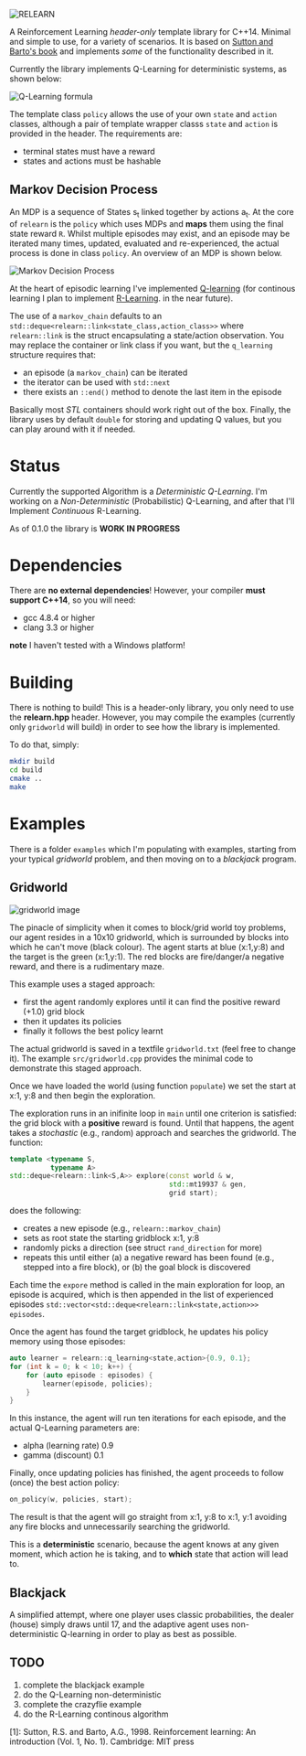 ![RELEARN](https://github.com/alexge233/relearn/blob/master/images/relearn.png?raw=true)

A Reinforcement Learning *header-only* template library for C++14.
Minimal and simple to use, for a variety of scenarios.
It is based on [Sutton and Barto's book](https://webdocs.cs.ualberta.ca/~sutton/book/ebook/the-book.html) 
and implements *some* of the functionality described in it.

Currently the library implements Q-Learning for deterministic systems, as shown below:

![Q-Learning formula](https://github.com/alexge233/relearn/blob/master/images/q_learning.png?raw=true)

The template class `policy` allows the use of your own `state` and `action` classes,
although a pair of template wrapper classs `state` and `action` is provided in the header.
The requirements are:
- terminal states must have a reward
- states and actions must be hashable


## Markov Decision Process

An MDP is a sequence of States  s<sub>t</sub> linked together by actions a<sub>t</sub>.
At the core of `relearn` is the `policy` which uses MDPs and **maps** them using the final state reward `R`.
Whilst multiple episodes may exist, and an episode may be iterated many times, updated, evaluated
and re-experienced, the actual process is done in class `policy`. An overview of an MDP is shown below.

![Markov Decision Process](https://github.com/alexge233/relearn/blob/master/images/mdp.png?raw=true)

At the heart of episodic learning I've implemented [Q-learning](https://webdocs.cs.ualberta.ca/~sutton/book/ebook/node65.html) 
(for continous learning I plan to implement [R-Learning](https://webdocs.cs.ualberta.ca/~sutton/book/ebook/node67.html). in the near future).

The use of a `markov_chain` defaults to an `std::deque<relearn::link<state_class,action_class>>`
where `relearn::link` is the struct encapsulating a state/action observation.
You may replace the container or link class if you want, but the `q_learning` structure
requires that:

- an episode (a `markov_chain`) can be iterated
- the iterator can be used with `std::next`
- there exists an `::end()` method to denote the last item in the episode

Basically most *STL* containers should work right out of the box.
Finally, the library uses by default `double` for storing and updating Q values,
but you can play around with it if needed.

# Status

Currently the supported Algorithm is a *Deterministic Q-Learning*. 
I'm working on a *Non-Deterministic* (Probabilistic) Q-Learning, and after that I'll Implement *Continuous* R-Learning. 

As of 0.1.0 the library is **WORK IN PROGRESS**

# Dependencies

There are **no external dependencies**!
However, your compiler **must support C++14**, so you will need:

- gcc 4.8.4 or higher
- clang 3.3 or higher

__note__ I haven't tested with a Windows platform!

# Building

There is nothing to build! This is a header-only library, you only need to use the **relearn.hpp** header.
However, you may compile the examples (currently only `gridworld` will build) in order to see how the library is implemented.

To do that, simply:

```bash
mkdir build
cd build
cmake ..
make
```

# Examples

There is a folder `examples` which I'm populating with examples, starting from your typical *gridworld* problem, 
and then moving on to a *blackjack* program.

## Gridworld

![gridworld image](https://github.com/alexge233/relearn/blob/master/images/gridworld.png?raw=true)

The pinacle of simplicity when it comes to block/grid world toy problems, our agent resides in a 10x10 gridworld,
which is surrounded by blocks into which he can't move (black colour).
The agent starts at blue (x:1,y:8) and the target is the green (x:1,y:1).
The red blocks are fire/danger/a negative reward, and there is a rudimentary maze.

This example uses a staged approach:

- first the agent randomly explores until it can find the positive reward (+1.0) grid block
- then it updates its policies
- finally it follows the best policy learnt

The actual gridworld is saved in a textfile `gridworld.txt` (feel free to change it).
The example `src/gridworld.cpp` provides the minimal code to demonstrate this staged approach.

Once we have loaded the world (using function `populate`) we set the start at x:1, y:8 and then
begin the exploration.

The exploration runs in an inifinite loop in `main` until one criterion is satisfied: the grid block with a **positive** reward is found.
Until that happens, the agent takes a *stochastic* (e.g., random) approach and searches the gridworld.
The function:

```cpp
template <typename S, 
          typename A>
std::deque<relearn::link<S,A>> explore(const world & w,
                                       std::mt19937 & gen,
                                       grid start);
```

does the following:

- creates a new episode (e.g., `relearn::markov_chain`)
- sets as root state the starting gridblock x:1, y:8
- randomly picks a direction (see struct `rand_direction` for more)
- repeats this until either (a) a negative reward has been found (e.g., stepped into a fire block), or (b) the goal block is discovered

Each time the `expore` method is called in the main exploration for loop,
an episode is acquired, which is then appended in the list of experienced episodes `std::vector<std::deque<relearn::link<state,action>>> episodes`.

Once the agent has found the target gridblock, he updates his policy memory using those episodes:

```cpp
auto learner = relearn::q_learning<state,action>{0.9, 0.1};
for (int k = 0; k < 10; k++) {
    for (auto episode : episodes) {
        learner(episode, policies);
    }
}
```

In this instance, the agent will run ten iterations for each episode, and the actual Q-Learning parameters are:
- alpha (learning rate) 0.9
- gamma (discount) 0.1

Finally, once updating policies has finished, the agent proceeds to follow (once) the best action policy:

```cpp
on_policy(w, policies, start);
```

The result is that the agent will go straight from x:1, y:8 to x:1, y:1 avoiding any fire blocks
and unnecessarily searching the gridworld.

This is a __deterministic__ scenario, because the agent knows at any given moment, which action he is taking,
and to __which__ state that action will lead to.

## Blackjack

A simplified attempt, where one player uses classic probabilities, the dealer (house) simply draws until 17,
and the adaptive agent uses non-deterministic Q-learning in order to play as best as possible.

## TODO

1. complete the blackjack example
2. do the Q-Learning non-deterministic
3. complete the crazyflie example
4. do the R-Learning continous algorithm

[1]: Sutton, R.S. and Barto, A.G., 1998. Reinforcement learning: An introduction (Vol. 1, No. 1). Cambridge: MIT press
